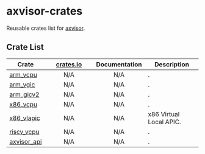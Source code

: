 # axvisor-crates

Reusable crates list for [axvisor](https://github.com/arceos-hypervisor/axvisor).

## Crate List

| Crate | &nbsp;&nbsp;&nbsp;&nbsp;&nbsp;[crates.io](crates.io)&nbsp;&nbsp;&nbsp;&nbsp;&nbsp; | Documentation | Description |
|----|:--:|:--:|----|
| [arm_vcpu](https://github.com/arceos-hypervisor/arm_vcpu) | N/A | N/A | . |
| [arm_vgic](https://github.com/arceos-hypervisor/arm_vgic) | N/A | N/A | . |
| [arm_gicv2](https://github.com/arceos-hypervisor/arm_gicv2) | N/A | N/A | . |
| [x86_vcpu](https://github.com/arceos-hypervisor/x86_vcpu) | N/A | N/A | . |
| [x86_vlapic](https://github.com/arceos-hypervisor/x86_vlapic) | N/A | N/A | x86 Virtual Local APIC. |
| [riscv_vcpu](https://github.com/arceos-hypervisor/riscv_vcpu) | N/A | N/A | . |
| [axvisor_api](https://github.com/arceos-hypervisor/axvisor_api) | N/A | N/A | . |
